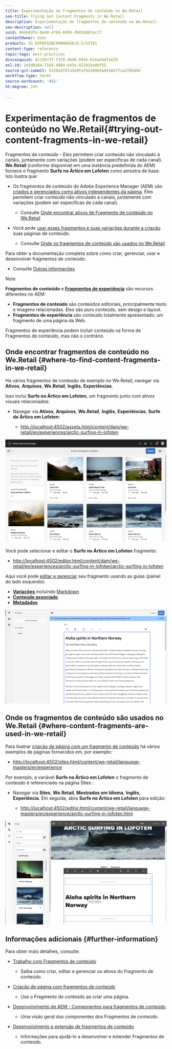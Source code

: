 ```yaml
---
title: Experimentação de fragmentos de conteúdo no We.Retail
seo-title: Trying out Content Fragments in We.Retail
description: Experimentação de fragmentos de conteúdo no We.Retail
seo-description: null
uuid: 66daddfe-8e98-47b6-8499-db055887ac17
contentOwner: User
products: SG_EXPERIENCEMANAGER/6.5/SITES
content-type: reference
topic-tags: best-practices
discoiquuid: d1326737-f378-46d0-9916-61ead4d31639
exl-id: 1e5d8184-7164-4984-b43e-421015e8bf52
source-git-commit: b220adf6fa3e9faf94389b9a9416b7fca2f89d9d
workflow-type: tm+mt
source-wordcount: '452'
ht-degree: 24%

---
```


# Experimentação de fragmentos de conteúdo no We.Retail{#trying-out-content-fragments-in-we-retail}

Fragmentos de conteúdo - Eles permitem criar conteúdo não vinculado a canais, juntamente com variações (podem ser específicas de cada canal). **We.Retail** (conforme disponível em uma instância predefinida do AEM) fornece o fragmento **Surfe no Ártico em Lofoten** como amostra de base. Isto ilustra que:

* Os fragmentos de conteúdo do Adobe Experience Manager (AEM) são [criados e gerenciados como ativos independentes da página](/help/assets/content-fragments/content-fragments.md). Eles permitem criar conteúdo não vinculado a canais, juntamente com variações (podem ser específicas de cada canal). 

   * Consulte [Onde encontrar ativos de Fragmento de conteúdo no We.Retail](#where-to-find-content-fragments-in-we-retail)

* Você pode [usar esses fragmentos e suas variações durante a criação](/help/sites-authoring/content-fragments.md) suas páginas de conteúdo.

   * Consulte [Onde os fragmentos de conteúdo são usados no We.Retail](#where-content-fragments-are-used-in-we-retail)

Para obter a documentação completa sobre como criar, gerenciar, usar e desenvolver fragmentos de conteúdo:

* Consulte [Outras informações](#further-information)

>[!NOTE]
>
>**Fragmentos de conteúdo** e **[Fragmentos de experiência](/help/sites-authoring/experience-fragments.md)** são recursos diferentes no AEM:
>
>* **Fragmentos de conteúdo** são conteúdos editoriais, principalmente texto e imagens relacionadas. Eles são puro conteúdo, sem design e layout.
>* **Fragmentos de experiência** são conteúdo totalmente apresentado; um fragmento de uma página da Web.
>
>Fragmentos de experiência podem incluir conteúdo na forma de Fragmentos de conteúdo, mas não o contrário.

## Onde encontrar fragmentos de conteúdo no We.Retail {#where-to-find-content-fragments-in-we-retail}

Há vários fragmentos de conteúdo de exemplo no We.Retail; navegar via **Ativos**, **Arquivos**, **We.Retail**, **Inglês**, **Experiências**.

Isso inclui **Surfe no Ártico em Lofoten**, um fragmento junto com ativos visuais relacionados:

* Navegar via **Ativos**, **Arquivos**, **We.Retail**, **Inglês**, **Experiências**, **Surfe de Ártico em Lofoten**:

   * [http://localhost:4502/assets.html/content/dam/we-retail/en/experiences/arctic-surfing-in-lofoten](http://localhost:4502/assets.html/content/dam/we-retail/en/experiences/arctic-surfing-in-lofoten)

![cf-44](assets/cf-44.png)

Você pode selecionar e editar o **Surfe no Ártico em Lofoten** fragmento:

* [http://localhost:4502/editor.html/content/dam/we-retail/en/experiences/arctic-surfing-in-lofoten/arctic-surfing-in-lofoten](http://localhost:4502/editor.html/content/dam/we-retail/en/experiences/arctic-surfing-in-lofoten/arctic-surfing-in-lofoten)

Aqui você pode [editar e gerenciar](/help/assets/content-fragments/content-fragments.md) seu fragmento usando as guias (painel do lado esquerdo):

<!--![](do-not-localize/cf-45-aa.png) ![](do-not-localize/cf-45-a.png) ASSET does not exist-->

* **[Variações](/help/assets/content-fragments/content-fragments-variations.md)** incluindo [Markdown](/help/assets/content-fragments/content-fragments-markdown.md)
* **[Conteúdo associado](/help/assets/content-fragments/content-fragments-assoc-content.md)**
* **[Metadados](/help/assets/content-fragments/content-fragments-metadata.md)**

![cf-46](assets/cf-46.png)

## Onde os fragmentos de conteúdo são usados no We.Retail {#where-content-fragments-are-used-in-we-retail}

Para ilustrar [criação de página com um fragmento de conteúdo](/help/sites-authoring/content-fragments.md) há vários exemplos de páginas fornecidos em, por exemplo:

* [http://localhost:4502/sites.html/content/we-retail/language-masters/en/experience](http://localhost:4502/sites.html/content/we-retail/language-masters/en/experience)

Por exemplo, a variável **Surfe no Ártico em Lofoten** o fragmento de conteúdo é referenciado na página Sites :

* Navegar via **Sites**, **We.Retail**, **Mestrados em Idioma**, **Inglês**, **Experiência**. Em seguida, abra **Surfe no Ártico em Lofoten** para edição:

   * [http://localhost:4502/editor.html/content/we-retail/language-masters/en/experience/arctic-surfing-in-lofoten.html](http://localhost:4502/editor.html/content/we-retail/language-masters/en/experience/arctic-surfing-in-lofoten.html)

![cf-53](assets/cf-53.png)

## Informações adicionais {#further-information}

Para obter mais detalhes, consulte:

* [Trabalho com Fragmentos de conteúdo](/help/assets/content-fragments/content-fragments.md)

   * Saiba como criar, editar e gerenciar os ativos do Fragmento de conteúdo.

* [Criação de página com fragmentos de conteúdo](/help/sites-authoring/content-fragments.md)

   * Use o Fragmento do conteúdo ao criar uma página.

* [Desenvolvimento de AEM - Componentes para fragmentos de conteúdo](/help/sites-developing/components-content-fragments.md)

   * Uma visão geral dos componentes dos Fragmentos de conteúdo.

* [Desenvolvimento e extensão de fragmentos de conteúdo](/help/sites-developing/customizing-content-fragments.md)

   * Informações para ajudá-lo a desenvolver e estender Fragmentos de conteúdo.
